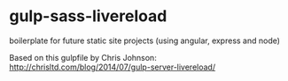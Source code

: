 gulp-sass-livereload
====================

boilerplate for future static site projects (using angular, express and node)

Based on this gulpfile by Chris Johnson: http://chrisltd.com/blog/2014/07/gulp-server-livereload/
